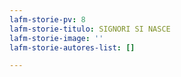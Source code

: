 ```yaml
---
lafm-storie-pv: 8
lafm-storie-titulo: SIGNORI SI NASCE
lafm-storie-image: ''
lafm-storie-autores-list: []

---
```

